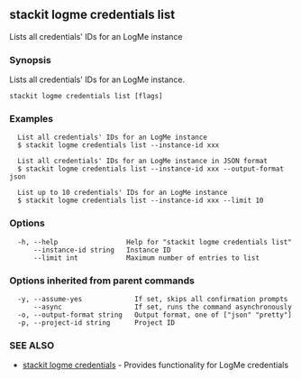 ## stackit logme credentials list

Lists all credentials' IDs for an LogMe instance

### Synopsis

Lists all credentials' IDs for an LogMe instance.

```
stackit logme credentials list [flags]
```

### Examples

```
  List all credentials' IDs for an LogMe instance
  $ stackit logme credentials list --instance-id xxx

  List all credentials' IDs for an LogMe instance in JSON format
  $ stackit logme credentials list --instance-id xxx --output-format json

  List up to 10 credentials' IDs for an LogMe instance
  $ stackit logme credentials list --instance-id xxx --limit 10
```

### Options

```
  -h, --help                 Help for "stackit logme credentials list"
      --instance-id string   Instance ID
      --limit int            Maximum number of entries to list
```

### Options inherited from parent commands

```
  -y, --assume-yes             If set, skips all confirmation prompts
      --async                  If set, runs the command asynchronously
  -o, --output-format string   Output format, one of ["json" "pretty"]
  -p, --project-id string      Project ID
```

### SEE ALSO

* [stackit logme credentials](./stackit_logme_credentials.md)	 - Provides functionality for LogMe credentials

